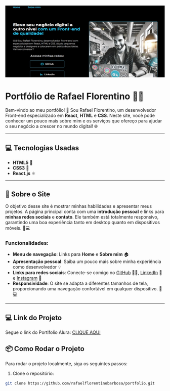 ![alt text](<pagina portifolio alura.jpg>)

# Portfólio de Rafael Florentino 👨‍💻

Bem-vindo ao meu portfólio! 🚀 Sou Rafael Florentino, um desenvolvedor Front-end especializado em **React**, **HTML** e **CSS**. Neste site, você pode conhecer um pouco mais sobre mim e os serviços que ofereço para ajudar o seu negócio a crescer no mundo digital! 🌐

---

## 💻 Tecnologias Usadas
- **HTML5** 📄
- **CSS3** 🎨
- **React.js** ⚛️

---

## 📜 Sobre o Site

O objetivo desse site é mostrar minhas habilidades e apresentar meus projetos. A página principal conta com uma **introdução pessoal** e links para **minhas redes sociais** e **contato**. Ele também está totalmente responsivo, garantindo uma boa experiência tanto em desktop quanto em dispositivos móveis. 📱💻

### Funcionalidades:
- **Menu de navegação**: Links para **Home** e **Sobre mim** 🏠
- **Apresentação pessoal**: Saiba um pouco mais sobre minha experiência como desenvolvedor 💡
- **Links para redes sociais**: Conecte-se comigo no [GitHub](https://github.com/rafaelflorentinobarbosa) 🧑‍💻, [LinkedIn](https://www.linkedin.com/in/rafael-florentino-barbosa) 💼 e [Instagram](https://www.instagram.com/rafaelflorentinobarbosa/) 📸
- **Responsividade**: O site se adapta a diferentes tamanhos de tela, proporcionando uma navegação confortável em qualquer dispositivo. 📱💻

---

## 💻 Link do Projeto

Segue o link do Portifolio Alura: [CLIQUE AQUI](https://rafaelflorentinobarbosa.github.io/Portfolio-alura/index.html)

## 📦 Como Rodar o Projeto

Para rodar o projeto localmente, siga os seguintes passos:

1. Clone o repositório:

```bash
git clone https://github.com/rafaelflorentinobarbosa/portfolio.git

